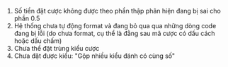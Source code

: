 1. Số tiền đặt cược không được theo phần thập phân hiện đang bị sai cho phần 0.5
2. Hệ thống chưa tự động format và đang bỏ qua qua những dòng code đang bị lỗi (do chưa format, cụ thể là đằng sau mã cược có dấu cách hoặc dấu chấm)
3. Chưa thể đặt trùng kiểu cược
4. Chưa đặt được kiểu: "Gộp nhiều kiểu đánh có cùng số"
